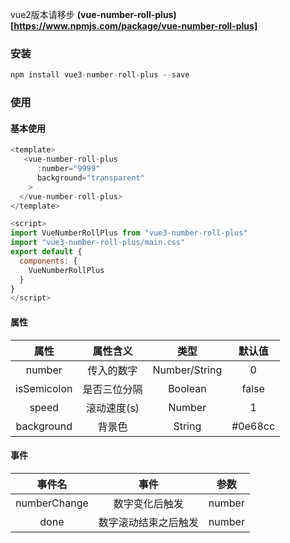vue2版本请移步  **(vue-number-roll-plus)[https://www.npmjs.com/package/vue-number-roll-plus]**


### 安装

```js
npm install vue3-number-roll-plus --save

```

### 使用

#### 基本使用

```js
<template>
   <vue-number-roll-plus
      :number="9999"
      background="transparent"
    >
  </vue-number-roll-plus>
</template>

<script>
import VueNumberRollPlus from "vue3-number-roll-plus"
import "vue3-number-roll-plus/main.css"
export default {
  components: {
    VueNumberRollPlus
  }
}
</script>
```

#### 属性

|    属性     |   属性含义   |     类型      | 默认值  |
| :---------: | :----------: | :-----------: | :-----: |
|   number    |  传入的数字  | Number/String |    0    |
| isSemicolon | 是否三位分隔 |    Boolean    |  false   |
|    speed    | 滚动速度(s)  |    Number     |    1    |
| background  |    背景色    |    String     | #0e68cc |

#### 事件

|    事件名    |      事件      |  参数  |
| :----------: | :------------: | :----: |
| numberChange | 数字变化后触发 | number |
| done | 数字滚动结束之后触发 | number |
